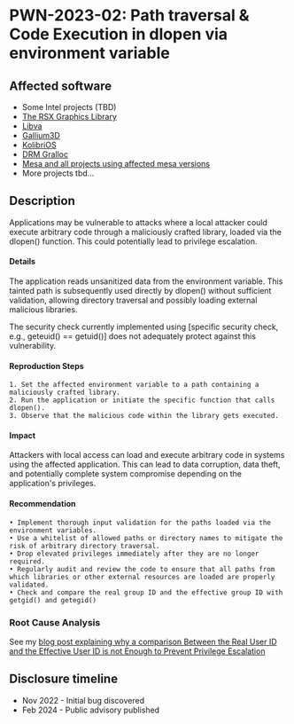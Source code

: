 # PWN-2023-02: Path traversal & Code Execution in dlopen via environment variable

## Affected software
* Some Intel projects (TBD)
* [The RSX Graphics Library](https://github.com/gzorin/RSXGL/tree/master)
* [Libva](https://cgit.freedesktop.org/libva/)
* [Gallium3D](https://github.com/smowton/vgallium/commit/3ecd6580244bdab19b23658ee9569c062edd9563)
* [KolibriOS](https://github.com/KolibriOS/kolibrios/blob/d0acf78f925860264ad27f613d567bc5fefbbdc3/contrib/sdk/sources/Mesa/mesa-9.2.5/src/egl/drivers/dri2/egl_dri2.c#L393)
* [DRM Gralloc](https://github.com/varadgautam/drm_gralloc)
* [Mesa and all projects using affected mesa versions](https://gitlab.freedesktop.org/mesa/mesa/-/issues/10520)
* More projects tbd...

## Description
Applications may be vulnerable to attacks where a local attacker could execute arbitrary code through a maliciously crafted library, loaded via the dlopen() function. This could potentially lead to privilege escalation.

#### Details
The application reads unsanitized data from the environment variable. This tainted path is subsequently used directly by dlopen() without sufficient validation, allowing directory traversal and possibly loading external malicious libraries.

The security check currently implemented using [specific security check, e.g., geteuid() == getuid()] does not adequately protect against this vulnerability.

#### Reproduction Steps
	1. Set the affected environment variable to a path containing a maliciously crafted library.
	2. Run the application or initiate the specific function that calls dlopen().
	3. Observe that the malicious code within the library gets executed.

#### Impact
Attackers with local access can load and execute arbitrary code in systems using the affected application. This can lead to data corruption, data theft, and potentially complete system compromise depending on the application's privileges.

#### Recommendation
	• Implement thorough input validation for the paths loaded via the environment variables.
	• Use a whitelist of allowed paths or directory names to mitigate the risk of arbitrary directory traversal.
	• Drop elevated privileges immediately after they are no longer required.
	• Regularly audit and review the code to ensure that all paths from which libraries or other external resources are loaded are properly validated.
 	• Check and compare the real group ID and the effective group ID with getgid() and getegid()
  
### Root Cause Analysis
See my [blog post explaining why a comparison Between the Real User ID and the Effective User ID is not Enough to Prevent Privilege Escalation](https://websec.ca/publication/Blog/comparison-between-real-user-id-and-effective-user-id-is-not-enough-to-prevent-privilege-escalation)

## Disclosure timeline
* Nov 2022 - Initial bug discovered
* Feb 2024 - Public advisory published
